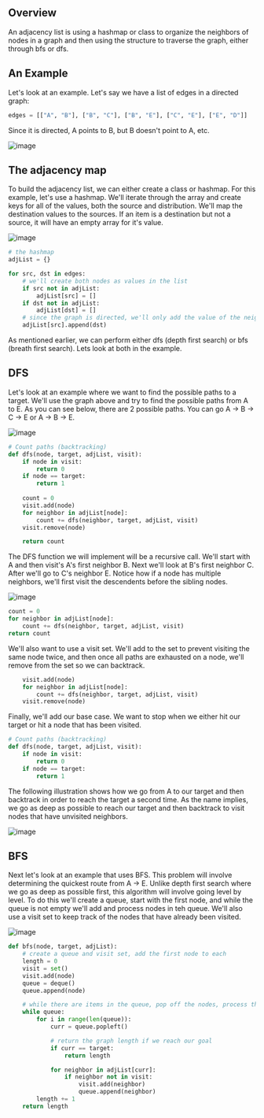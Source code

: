 ## Overview
An adjacency list is using a hashmap or class to organize the neighbors of nodes in a graph and then using the structure to traverse the graph, either through bfs or dfs.

## An Example
Let's look at an example.  Let's say we have a list of edges in a directed graph:
```python
edges = [["A", "B"], ["B", "C"], ["B", "E"], ["C", "E"], ["E", "D"]]
```
Since it is directed, A points to B, but B doesn't point to A, etc.

![image](https://github.com/mlizchap/DataStructureNotes/assets/40478204/0a26cd04-ea88-4fa5-9f97-0e8a7efb3135)


## The adjacency map
To build the adjacency list, we can either create a class or hashmap.  For this example, let's use a hashmap.  We'll iterate through the array and create keys for all of the values, both the source and distribution.  We'll map the destination values to the sources.  If an item is a destination but not a source, it will have an empty array for it's value.

![image](https://github.com/mlizchap/DataStructureNotes/assets/40478204/1424b81d-826b-4335-95af-e060daa083a9)



```python
# the hashmap
adjList = {}

for src, dst in edges:
    # we'll create both nodes as values in the list
    if src not in adjList:
        adjList[src] = []
    if dst not in adjList:
        adjList[dst] = []
    # since the graph is directed, we'll only add the value of the neighbor to the list 
    adjList[src].append(dst)
```

As mentioned earlier, we can perform either dfs (depth first search) or bfs (breath first search). Lets look at both in the example.

## DFS 
Let's look at an example where we want to find the possible paths to a target.  We'll use the graph above and try to find the possible paths from A to E.  As you can see below, there are 2 possible paths.  You can go A -> B -> C -> E or A -> B -> E.

![image](https://github.com/mlizchap/DataStructureNotes/assets/40478204/bebb5a0b-9613-4640-ba7d-241263e3289f)


```python
# Count paths (backtracking)
def dfs(node, target, adjList, visit):
    if node in visit:
        return 0
    if node == target:
        return 1
    
    count = 0
    visit.add(node)
    for neighbor in adjList[node]:
        count += dfs(neighbor, target, adjList, visit)
    visit.remove(node)

    return count
```

The DFS function we will implement will be a recursive call.  We'll start with A and then visit's A's first neighbor B.  Next we'll look at B's first neighbor C.  After we'll go to C's neighbor E.  Notice how if a node has multiple neighbors, we'll first visit the descendents before the sibling nodes.

![image](https://github.com/mlizchap/DataStructureNotes/assets/40478204/a38d1258-52c5-49b7-b2c6-60d38d7542f1)


```python
count = 0
for neighbor in adjList[node]:
    count += dfs(neighbor, target, adjList, visit)
return count
```

We'll also want to use a visit set.  We'll add to the set to prevent visiting the same node twice, and then once all paths are exhausted on a node, we'll remove from the set so we can backtrack.
```python
    visit.add(node)
    for neighbor in adjList[node]:
        count += dfs(neighbor, target, adjList, visit)
    visit.remove(node)
```

Finally, we'll add our base case.  We want to stop when we either hit our target or hit a node that has been visited.
```python
# Count paths (backtracking)
def dfs(node, target, adjList, visit):
    if node in visit:
        return 0
    if node == target:
        return 1
```

The following illustration shows how we go from A to our target and then backtrack in order to reach the target a second time.  As the name implies, we go as deep as possible to reach our target and then backtrack to visit nodes that have unvisited neighbors.

![image](https://github.com/mlizchap/DataStructureNotes/assets/40478204/d8a4a8d9-b560-49b1-9b5f-294fe3a5db7b)

## BFS
Next let's look at an example that uses BFS.  This problem will involve determining the quickest route from A -> E.  Unlike depth first search where we go as deep as possible first, this algorithm will involve going level by level.  To do this we'll create a queue, start with the first node, and while the queue is not empty we'll add and process nodes in teh queue. We'll also use a visit set to keep track of the nodes that have already been visited.

![image](https://github.com/mlizchap/DataStructureNotes/assets/40478204/a428bbb0-75e1-4aae-9160-46474caf49e7)


```python
def bfs(node, target, adjList):
    # create a queue and visit set, add the first node to each
    length = 0
    visit = set()
    visit.add(node)
    queue = deque()
    queue.append(node)

    # while there are items in the queue, pop off the nodes, process the node, and then add the node's neighbors
    while queue:
        for i in range(len(queue)):
            curr = queue.popleft()

            # return the graph length if we reach our goal
            if curr == target:
                return length

            for neighbor in adjList[curr]:
                if neighbor not in visit:
                    visit.add(neighbor)
                    queue.append(neighbor)
        length += 1
    return length
```
